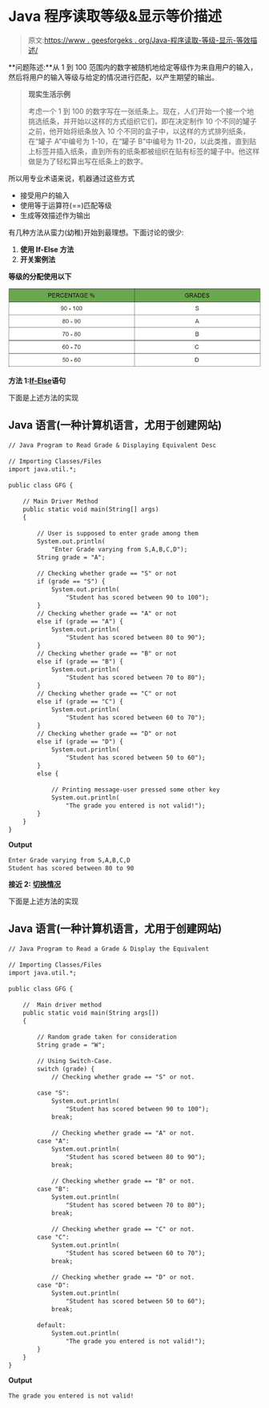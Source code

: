 # Java 程序读取等级&显示等价描述

> 原文:[https://www . geesforgeks . org/Java-程序读取-等级-显示-等效描述/](https://www.geeksforgeeks.org/java-program-to-read-a-grade-display-the-equivalent-description/)

**问题陈述:**从 1 到 100 范围内的数字被随机地给定等级作为来自用户的输入，然后将用户的输入等级与给定的情况进行匹配，以产生期望的输出。

> **现实生活示例**
> 
> 考虑一个 1 到 100 的数字写在一张纸条上。现在，人们开始一个接一个地挑选纸条，并开始以这样的方式组织它们，即在决定制作 10 个不同的罐子之前，他开始将纸条放入 10 个不同的盒子中，以这样的方式排列纸条，在“罐子 A”中编号为 1-10，在“罐子 B”中编号为 11-20，以此类推，直到贴上标签并插入纸条，直到所有的纸条都被组织在贴有标签的罐子中。他这样做是为了轻松算出写在纸条上的数字。

所以用专业术语来说，机器通过这些方式

*   接受用户的输入
*   使用等于运算符(==)匹配等级
*   生成等效描述作为输出

有几种方法从蛮力(幼稚)开始到最理想。下面讨论的很少:

1.  **使用 If-Else 方法**
2.  **开关案例法**

**等级的分配使用以下**

![](img/8090aab226e5c1ab0d6c1a1ac75b1958.png)

**方法 1:**[**If-Else**](https://www.geeksforgeeks.org/decision-making-javaif-else-switch-break-continue-jump/)**语句**

下面是上述方法的实现

## Java 语言(一种计算机语言，尤用于创建网站)

```
// Java Program to Read Grade & Displaying Equivalent Desc

// Importing Classes/Files
import java.util.*;

public class GFG {

    // Main Driver Method
    public static void main(String[] args)
    {

        // User is supposed to enter grade among them
        System.out.println(
            "Enter Grade varying from S,A,B,C,D");
        String grade = "A";

        // Checking whether grade == "S" or not
        if (grade == "S") {
            System.out.println(
                "Student has scored between 90 to 100");
        }
        // Checking whether grade == "A" or not
        else if (grade == "A") {
            System.out.println(
                "Student has scored between 80 to 90");
        }
        // Checking whether grade == "B" or not
        else if (grade == "B") {
            System.out.println(
                "Student has scored between 70 to 80");
        }
        // Checking whether grade == "C" or not
        else if (grade == "C") {
            System.out.println(
                "Student has scored between 60 to 70");
        }
        // Checking whether grade == "D" or not
        else if (grade == "D") {
            System.out.println(
                "Student has scored between 50 to 60");
        }
        else {

            // Printing message-user pressed some other key
            System.out.println(
                "The grade you entered is not valid!");
        }
    }
}
```

**Output**

```
Enter Grade varying from S,A,B,C,D
Student has scored between 80 to 90
```

**接近 2:** [**切换情况**](https://www.geeksforgeeks.org/switch-statement-in-java/)

下面是上述方法的实现

## Java 语言(一种计算机语言，尤用于创建网站)

```
// Java Program to Read a Grade & Display the Equivalent

// Importing Classes/Files
import java.util.*;

public class GFG {

    //  Main driver method
    public static void main(String args[])
    {

        // Random grade taken for consideration
        String grade = "W";

        // Using Switch-Case.
        switch (grade) {
            // Checking whether grade == "S" or not.

        case "S":
            System.out.println(
                "Student has scored between 90 to 100");
            break;

            // Checking whether grade == "A" or not.
        case "A":
            System.out.println(
                "Student has scored between 80 to 90");
            break;

            // Checking whether grade == "B" or not.
        case "B":
            System.out.println(
                "Student has scored between 70 to 80");
            break;

            // Checking whether grade == "C" or not.
        case "C":
            System.out.println(
                "Student has scored between 60 to 70");
            break;

            // Checking whether grade == "D" or not.
        case "D":
            System.out.println(
                "Student has scored between 50 to 60");
            break;

        default:
            System.out.println(
                "The grade you entered is not valid!");
        }
    }
}
```

**Output**

```
The grade you entered is not valid!
```